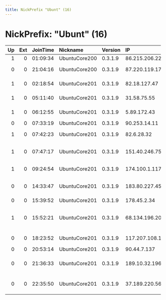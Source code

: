 ```yaml
---
title: NickPrefix "Ubunt" (16)
---
```


# NickPrefix: "Ubunt" (16)

|   Up |   Ext | JoinTime   | Nickname      | Version   | IP             | AS                                           | CC   |   ORp |   Dirp | OS    | Contact   |   eFamMembers |
|-----:|------:|:-----------|:--------------|:----------|:---------------|:---------------------------------------------|:-----|------:|-------:|:------|:----------|--------------:|
|    1 |     0 | 01:09:34   | UbuntuCore200 | 0.3.1.9   | 86.215.206.228 | Orange                                       | fr   | 41222 |      0 | Linux | None      |             1 |
|    0 |     0 | 21:04:16   | UbuntuCore200 | 0.3.1.9   | 87.220.119.176 | Orange Espagne S.A.U.                        | es   | 45039 |      0 | Linux | None      |             1 |
|    1 |     0 | 02:18:54   | UbuntuCore201 | 0.3.1.9   | 82.18.127.47   | Virgin Media Limited                         | gb   | 33211 |      0 | Linux | None      |             1 |
|    1 |     0 | 05:11:40   | UbuntuCore201 | 0.3.1.9   | 31.58.75.55    | Aria Shatel Company Ltd                      | ir   | 35873 |      0 | Linux | None      |             1 |
|    1 |     0 | 06:12:55   | UbuntuCore201 | 0.3.1.9   | 5.89.172.43    | Vodafone Italia S.p.A.                       | it   | 42105 |      0 | Linux | None      |             1 |
|    0 |     0 | 07:33:19   | UbuntuCore201 | 0.3.1.9   | 90.253.14.11   | Vodafone Limited                             | gb   | 36853 |      0 | Linux | None      |             1 |
|    1 |     0 | 07:42:23   | UbuntuCore201 | 0.3.1.9   | 82.6.28.32     | Virgin Media Limited                         | gb   | 42429 |      0 | Linux | None      |             1 |
|    1 |     0 | 07:47:17   | UbuntuCore201 | 0.3.1.9   | 151.40.246.75  | Wind Telecomunicazioni SpA                   | it   | 38107 |      0 | Linux | None      |             1 |
|    1 |     0 | 09:24:54   | UbuntuCore201 | 0.3.1.9   | 174.100.1.117  | Time Warner Cable Internet LLC               | us   | 33863 |      0 | Linux | None      |             1 |
|    0 |     0 | 14:33:47   | UbuntuCore201 | 0.3.1.9   | 183.80.227.45  | The Corporation for Financing &amp; Promotin | vn   | 42365 |      0 | Linux | None      |             1 |
|    0 |     0 | 15:39:52   | UbuntuCore201 | 0.3.1.9   | 178.45.2.34    | PJSC Rostelecom                              | ru   | 43619 |      0 | Linux | None      |             1 |
|    1 |     0 | 15:52:21   | UbuntuCore201 | 0.3.1.9   | 68.134.196.207 | MCI Communications Services, Inc. d/b/a      | us   | 38723 |      0 | Linux | None      |             1 |
|    0 |     0 | 18:23:52   | UbuntuCore201 | 0.3.1.9   | 117.207.108.16 | National Internet Backbone                   | in   | 43285 |      0 | Linux | None      |             1 |
|    0 |     0 | 20:53:14   | UbuntuCore201 | 0.3.1.9   | 90.44.7.137    | Orange                                       | fr   | 43344 |      0 | Linux | None      |             1 |
|    0 |     0 | 21:36:33   | UbuntuCore201 | 0.3.1.9   | 189.10.32.196  | Brasil Telecom S/A - Filial Distrito Fed     | br   | 38477 |      0 | Linux | None      |             1 |
|    0 |     0 | 22:35:50   | UbuntuCore201 | 0.3.1.9   | 37.189.220.56  | Servicos De Comunicacoes E Multimedia S.     | pt   | 34217 |      0 | Linux | None      |             1 |
